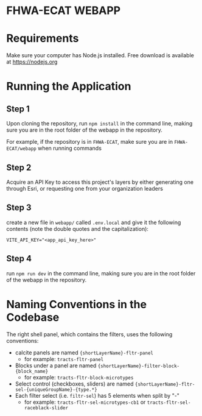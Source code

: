 # FHWA-ECAT WEBAPP

# Requirements

Make sure your computer has Node.js installed. Free download is available at https://nodejs.org

# Running the Application

## Step 1

Upon cloning the repository, run `npm install` in the command line, making sure you are in the root folder of the webapp in the repository.

For example, if the repository is in `FHWA-ECAT`, make sure you are in `FHWA-ECAT/webapp` when running commands

## Step 2

Acquire an API Key to access this project's layers by either generating one through Esri, or 
requesting one from your organization leaders

## Step 3

create a new file in `webapp/` called `.env.local` and give it the following contents (note the double quotes and the capitalization):

```
VITE_API_KEY="<app_api_key_here>"
```

## Step 4

run `npm run dev` in the command line, making sure you are in the root folder of the webapp in the repository.

# Naming Conventions in the Codebase

The right shell panel, which contains the filters, uses the following conventions:
- calcite panels are named `{shortLayerName}-fltr-panel`
    - for example: `tracts-fltr-panel`
- Blocks under a panel are named `{shortLayerName}-filter-block-{block_name}` 
    - for example: `tracts-fltr-block-microtypes`
- Select control (checkboxes, sliders) are named `{shortLayerName}-fltr-sel-{uniqueGroupName}-{type.*}`
- Each filter select (i.e. `filtr-sel`) has 5 elements when split by "-"
    - for example: `tracts-fltr-sel-microtypes-cb1` or `tracts-fltr-sel-raceblack-slider`